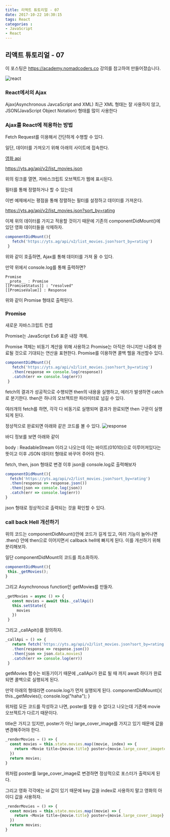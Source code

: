 ```yaml
---
title: 리액트 튜토리얼 - 07
date: 2017-10-22 10:30:15
tags: React
categories : 
- JavaScript
- React
---
```


## **리액트 튜토리얼 - 07**

이 포스팅은 https://academy.nomadcoders.co 강의를 참고하여 만들어졌습니다.

![react](/images/react/react.jpeg)

### React에서의 Ajax

Ajax(Asynchronous JavcaScript and XML) 최근 XML 형태는 잘 사용하지 않고, JSON(JavaScript Object Notation) 형태를 많이 사용한다

### Ajax를 React에 적용하는 방법

Fetch Request를 이용해서 간단하게 수행할 수 있다.

일단, 데이터를 가져오기 위해 아래의 사이트에 접속한다.

[영화 api](https://yts.ag/api#list_movies)

https://yts.ag/api/v2/list_movies.json

위의 링크를 열면, 자바스크립트 오브젝트가 웹에 표시된다.

필터를 통해 정렬하거나 할 수 있는데

이번 예제에서는 평점을 통해 정렬하는 필터를 설정하고 데이터를 가져온다.

https://yts.ag/api/v2/list_movies.json?sort_by=rating

이제 위의 데이터를 가지고 적용할 것이기 때문에
기존의  componentDidMount()에 있던 영화 데이터들을 삭제하자.

```javascript
componentDidMount(){
   fetch('https://yts.ag/api/v2/list_movies.json?sort_by=rating')
 }
```

위와 같이 호출하면, Ajax를 통해 데이터를 가져 올 수 있다.

만약 위에서 console.log를 통해 출력하면?
```
Promise
__proto__ : Promise
[[PromiseStatus]] : "resolved"
[[PromiseValue]] : Response
```

위와 같이 Promise 형태로 출력된다.

### Promise

새로운 자바스크립트 컨셉


Promise는 JavaScript Es6 표준 내장 객체.

Promise 객체는 비동기 계산을 위해 사용하고 Promise는 아직은 아니지만 나중에 완료될 것으로 기대되는 연산을 표현한다.
Promise를 이용하면 콜백 헬을 개선할수 있다.

```javascript
componentDidMount(){
   fetch('https://yts.ag/api/v2/list_movies.json?sort_by=rating')
   .then(response => console.log(response))
   .catch(err => console.log(err))
 }
```

fetch의 결과가 성공적으로 수행되면 then의 내용을 실행하고, 에러가 발생하면 catch로 분기한다. then은 하나의 오브젝트만 파라미터로 넘길 수 있다.

여러개의 fetch를 하면, 각각 다 비동기로 실행되며 결과가 완료되면 then 구문이 실행되게 된다.

정상적으로 완료되면 아래와 같은 코드를 볼 수 있다.
![response](/images/react/promise_response.png)

바디 정보를 보면 아래와 같이

body : ReadableStream 이라고 나오는데 이는 바이트(01010)으로 이루어져있다는 뜻이고 이후 JSON 데이터 형태로 바꾸어 주어야 한다.

fetch, then, json 형태로 변경 이후 json을 console.log로 출력해보자

```javascript
componentDidMount(){
  fetch('https://yts.ag/api/v2/list_movies.json?sort_by=rating')
  .then(response => response.json())
  .then(json => console.log(json))
  .catch(err => console.log(err))
}
```

json 형태로 정상적으로 출력되는 것을 확인할 수 있다.

### call back Hell 개선하기

위의 코드는 componentDidMount()안에 코드가 길게 있고, 여러 기능이 늘어나면 .then() 안에 then으로 이어지면서 callback hell에 빠지게 된다. 이를 개선하기 위해 분리해보자.

일단 componentDidMount의 코드를 최소화하자.
```javascript
componentDidMount(){
 this._getMovies();
}
```

그리고 Asynchronous function인 getMovies를 만들자.

```javascript
_getMovies = async () => {
   const movies = await this._callApi()
   this.setState({
     movies
   })
 }
```

그리고 _callApit()를 정의하자.

```javascript
_callApi = () => {
   return fetch('https://yts.ag/api/v2/list_movies.json?sort_by=rating')
   .then(response => response.json())
   .then(json => json.data.movies)
   .catch(err => console.log(err))
 }
```

getMovies 함수는 비동기이기 때문에 _callApi가 완료 될 때 까지 await 하다가 완료되면 콜백으로 실행되게 된다.

만약 아래의 형태라면 console.log가 먼저 실행되게 된다.
componentDidMount(){
 this._getMovies();
 console.log("haha");
}

위처럼 모든 코드를 작성하고 나면, poster를 찾을 수 없다고 나오는데 기존에 movie 오브젝트가 다르기 때문이다.

title은 가지고 있지만, poster가 아닌 large_cover_image를 가지고 있기 때문에 값을 변경해주어야 한다.


```javascript
_renderMovies = () => {
  const movies = this.state.movies.map((movie, index) => {
    return <Movie title={movie.title} poster={movie.large_cover_imageter} key={index}/>
  })
  return movies;
}
```

위처럼 poster를 large_cover_image로 변경하면 정상적으로 포스터가 출력되게 된다.

그리고 영화 각각에는 id 값이 있기 때문에 key 값을 index로 사용하지 말고 영화의 아이디 값을 사용하자.

```javascript
_renderMovies = () => {
  const movies = this.state.movies.map((movie) => {
    return <Movie title={movie.title} poster={movie.large_cover_image} key={movie.id}/>
  })
  return movies;
}
```
